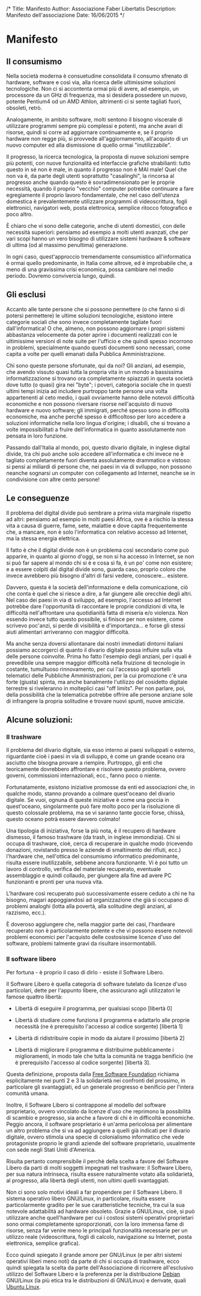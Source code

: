 /*
Title: Manifesto
Author: Associazione Faber Libertatis
Description: Manifesto dell'associazione
Date: 16/06/2015
*/
# Manifesto

## Il consumismo

Nella società moderna è consuetudine consolidata il consumo sfrenato di
hardware, software e così via, alla ricerca delle ultimissime soluzioni
tecnologiche. Non ci si accontenta ormai più di avere, ad esempio, un processore
da un GHz di frequenza, ma si desidera possedere un nuovo, potente Pentium4 od 
un AMD Athlon, altrimenti ci si sente tagliati fuori, obsoleti, retrò.

Analogamente, in ambito software, molti sentono il bisogno viscerale di
utilizzare programmi sempre più complessi e potenti, ma anche avari di risorse,
quindi si corre ad aggiornare continuamente e, se il proprio hardware non regge
più, si provvede all'aggiornamento, all'acquisto di un nuovo computer ed alla
dismissione di quello ormai "inutilizzabile".

Il progresso, la ricerca tecnologica, la proposta di nuove soluzioni sempre più
potenti, con nuove funzionalità ed interfaccie grafiche strabilianti: tutto
questo in sé non è male, in quanto il progresso non è MAI male! Quel che non va
è, da parte degli utenti soprattutto "casalinghi", la rincorsa al progresso
anche quando questo è sovradimensionato per le proprie necessità, quando il
proprio "vecchio" computer potrebbe continuare a fare egregiamente il proprio
lavoro fondamentale, che nel caso dell'utenza domestica è prevalentemente
utilizzare programmi di videoscrittura, fogli elettronici, navigatori web,
posta elettronica, semplice ritocco fotografico e poco altro.

È chiaro che vi sono delle categorie, anche di utenti domestici, con delle
necessità superiori: pensiamo ad esempio a molti utenti avanzati, che per vari
scopi hanno un vero bisogno di utilizzare sistemi hardware & software di ultima
(od al massimo penultima) generazione.

In ogni caso, quest'approccio tremendamente consumistico all'informatica è ormai
quello predominante, in Italia come altrove, ed è improbabile che, a meno di una
gravissima crisi economica, possa cambiare nel medio periodo. Dovremo convivercia lungo, quindi.

## Gli esclusi
Accanto alle tante persone che si possono permettere (o che fanno sì di potersi
permettere) le ultime soluzioni tecnologiche, esistono intere categorie sociali
che sono invece completamente tagliate fuori dall'informatica! O che, almeno,
non possono aggiornare i propri sistemi abbastanza velocemente da poter aprire
i documenti realizzati con le ultimissime versioni di note suite per l'ufficio e
che quindi spesso incorrono in problemi, specialmente quando questi documenti
sono necessari, come capita a volte per quelli emanati dalla Pubblica
Amministrazione.

Chi sono queste persone sfortunate, qui da noi? Gli anziani, ad esempio, che 
avendo vissuto quasi tutta la propria vita in un mondo a bassissima 
informatizzazione si trovano ora completamente spiazzati in questa società dove 
tutto (o quasi) gira nei "byte"; i poveri, categoria sociale che in questi 
ultimi tempi inizia ad includere purtroppo tante persone una volta appartenenti
al ceto medio, i quali ovviamente hanno delle notevoli difficoltà economiche e
non possono riversare risorse nell'acquisto di nuovo hardware e nuovo software; 
gli immigrati, perché spesso sono in difficoltà economiche, ma anche perché
spesso è difficoltoso per loro accedere a soluzioni informatiche nella loro 
lingua d'origine; i disabili, che si trovano a volte impossibilitati a fruire
dell'informatica in quanto assolutamente non pensata in loro funzione.

Passando dall'Italia al mondo, poi, questo divario digitale, in inglese
digital divide, tra chi può anche solo accedere all'informatica e chi invece ne
è tagliato completamente fuori diventa assolutamente drammatico e vistoso: si
pensi ai miliardi di persone che, nei paesi in via di sviluppo, non possono
neanche sognarsi un computer con collegamento ad Internet, neanche se in 
condivisione con altre cento persone!

## Le conseguenze
Il problema del digital divide può sembrare a prima vista marginale rispetto ad
altri: pensiamo ad esempio in molti paesi Africa, ove è a rischio la stessa vita
a causa di guerre, fame, sete, malattie e dove capita frequentemente che, a 
mancare, non è solo l'informatica con relativo accesso ad Internet, ma la stessa
energia elettrica.

Il fatto è che il digital divide non è un problema così secondario come può 
apparire, in quanto al giorno d'oggi, se non si ha accesso in Internet, se non 
si può far sapere al mondo chi si è e cosa si fa, è un po' come non esistere; e
a essere colpiti dal digital divide sono, guarda caso, proprio coloro che invece
avrebbero più bisogno d'altri di farsi vedere, conoscere... esistere.

Davvero, questa è la società dell'informazione e della comunicazione, ciò che
conta è quel che si riesce a dire, a far giungere alle orecchie degli altri.
Nel caso dei paesi in via di sviluppo, ad esempio, l'accesso ad Internet 
potrebbe dare l'opportunità di raccontare le proprie condizioni di vita, le 
difficoltà nell'affrontare una quotidianità fatta di miseria e/o violenza. Non 
essendo invece tutto questo possibile, si finisce per non esistere, come 
scrivevo poc'anzi, si perde di visibilità e d'importanza... e forse gli stessi 
aiuti alimentari arriveranno con maggior difficoltà.

Ma anche senza doversi allontanare dai nostri immediati dintorni italiani 
possiamo accorgerci di quanto il divario digitale possa influire sulla vita 
delle persone coinvolte. Prima ho fatto l'esempio degli anziani, per i quali è 
prevedibile una sempre maggior difficoltà nella fruizione di tecnologie in 
costante, tumultuoso rinnovamento, per cui l'accesso agli sportelli telematici 
delle Pubbliche Amministrazioni, per la cui promozione c'è una forte (giusta) 
spinta, ma anche banalmente l'utilizzo del cosidetto digitale terrestre si 
riveleranno in molteplici casi "off limits". Per non parlare, poi, della 
possibilità che la telematica potrebbe offrire alle persone anziane sole di 
infrangere la propria solitudine e trovare nuovi spunti, nuove amicizie.

## Alcune soluzioni:

### Il trashware
Il problema del divario digitale, sia esso interno ai paesi sviluppati o 
esterno, riguardante cioè i paesi in via di sviluppo, è come un grande oceano 
ora asciutto che bisogna provare a riempire. Purtroppo, gli enti che 
teoricamente dovrebbero affrontare e risolvere questo problema, ovvero governi,
commissioni internazionali, ecc., fanno poco o niente.

Fortunatamente, esistono iniziative promosse da enti ed associazioni che, in 
qualche modo, stanno provando a colmare quest'oceano del divario digitale. Se 
vuoi, ognuna di queste iniziative è come una goccia in quest'oceano,
singolarmente può fare molto poco per la risoluzione di questo colossale 
problema, ma se vi saranno tante goccie forse, chissà, questo oceano potrà 
essere davvero colmato!

Una tipologia di iniziativa, forse la più nota, è il recupero di hardware 
dismesso, il famoso trashware (da trash, in inglese immondizia). Chi si occupa 
di trashware, cioè, cerca di recuperare in qualche modo (ricevendo donazioni, 
rovistando presso le aziende di smaltimento dei rifiuti, ecc.) l'hardware che, 
nell'ottica del consumismo informatico predominante, risulta essere 
inutilizzabile, sebbene ancora funzionante. Vi è poi tutto un lavoro di 
controllo, verifica del materiale recuperato, eventuale assemblaggio e quindi 
collaudo, per giungere alla fine ad avere PC funzionanti e pronti per una nuova
vita.

L'hardware così recuperato può successivamente essere ceduto a chi ne ha 
bisogno, magari appoggiandosi ad organizzazione che già si occupano di problemi
analoghi (lotta alla povertà, alla solitudine degli anziani, al razzismo, ecc.).

È doveroso aggiungere che, nella maggior parte dei casi, l'hardware recuperato
non è particolarmente potente e che vi possono essere notevoli problemi
economici per l'acquisto delle costosissime licenze d'uso del software, problemi
talmente gravi da risultare insormontabili.

### Il software libero
Per fortuna - è proprio il caso di dirlo - esiste il Software Libero.

Il Software Libero è quella categoria di software tutelato da licenze d'uso
particolari, dette per l'appunto libere, che assicurano agli utilizzatori le
famose quattro libertà:

* Libertà di eseguire il programma, per qualsiasi scopo [libertà 0]

* Libertà di studiare come funziona il programma e adattarlo alle proprie
	necessità (ne è prerequisito l'accesso al codice sorgente) [libertà 1]

* Libertà di ridistribuire copie in modo da aiutare il prossimo [libertà 2]

* Libertà di migliorare il programma e distribuirne pubblicamente i 
	miglioramenti, in modo tale che tutta la comunità ne tragga benificio
	(ne è prerequisito l'accesso al codice sorgente) [libertà 3].

Questa definizione, proposta dalla [Free Software Foundation](http://www.fsf.org/) richiama esplicitamente nei punti 2 e 3 la solidarietà nei confronti del 
prossimo, in particolare gli svantaggiati, ed un generale progresso e benificio
per l'intera comunità umana.

Inoltre, il Software Libero si contrappone al modello del software proprietario,
ovvero vincolato da licenze d'uso che reprimono la possibilità di scambio e
progresso, sia anche a favore di chi è in difficoltà economiche. Peggio ancora,
il software proprietario è un'arma pericolosa per alimentare un altro problema
che si va ad aggiungere a quelli già indicati per il divario digitale, ovvero
stimola una specie di colonialismo informatico che vede protagoniste proprio le
grandi aziende del software proprietario, usualmente con sede negli Stati Uniti
d'America.

Risulta pertanto comprensibile il perchè della scelta a favore del Software
Libero da parti di molti soggetti impegnati nel trashware: il Software Libero,
per sua natura intrinseca, risulta essere naturalmente votato alla solidarietà, 
al progresso, alla libertà degli utenti, non ultimi quelli svantaggiati.

Non ci sono solo motivi ideali a far propendere per il Software Libero. Il 
sistema operativo libero GNU/Linux, in particolare, risulta essere 
particolarmente gradito per le sue caratteristiche tecniche, tra cui la sua 
notevole adattabilità ad hardware obsoleto. Grazie a GNU/Linux, cioè, si può 
utilizzare anche quell'hardware per cui i costosi sistemi operativi proprietari
sono ormai completamente sproporzionati, con la loro immensa fame di risorse,
senza far venire meno le principali funzionalità necessarie per un utilizzo
reale (videoscrittura, fogli di calcolo, navigazione su Internet, posta
elettronica, semplice grafica).

Ecco quindi spiegato il grande amore per GNU/Linux (e per altri sistemi
operativi liberi meno noti) da parte di chi si occupa di trashware, ecco quindi
spiegata la scelta da parte dell'Associazione di ricorrere all'esclusivo 
utilizzo del Software Libero e la preferenza per la distribuzione [Debian](http://www.debian.org/) 
GNU/Linux (la più etica tra le distribuzioni di GNU/Linux) e derivate, quali 
[Ubuntu Linux](http://www.ubuntulinux.org/).

